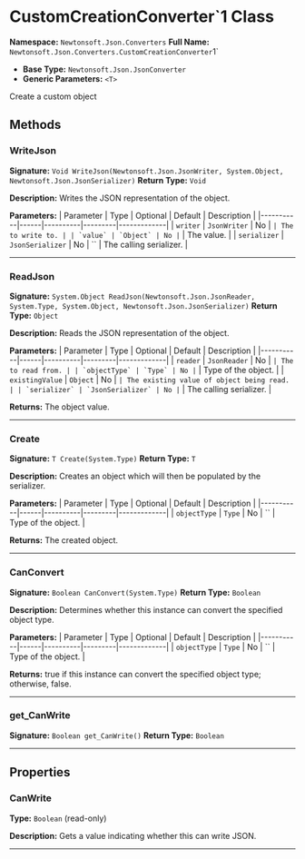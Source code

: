 # CustomCreationConverter`1 Class

**Namespace:** `Newtonsoft.Json.Converters`
**Full Name:** `Newtonsoft.Json.Converters.CustomCreationConverter`1`
- **Base Type:** `Newtonsoft.Json.JsonConverter`
- **Generic Parameters:** `<T>`

Create a custom object

## Methods

### WriteJson

**Signature:** `Void WriteJson(Newtonsoft.Json.JsonWriter, System.Object, Newtonsoft.Json.JsonSerializer)`
**Return Type:** `Void`

**Description:** Writes the JSON representation of the object.

**Parameters:**
| Parameter | Type | Optional | Default | Description |
|-----------|------|----------|---------|-------------|
| `writer` | `JsonWriter` | No | `` | The  to write to. |
| `value` | `Object` | No | `` | The value. |
| `serializer` | `JsonSerializer` | No | `` | The calling serializer. |

---

### ReadJson

**Signature:** `System.Object ReadJson(Newtonsoft.Json.JsonReader, System.Type, System.Object, Newtonsoft.Json.JsonSerializer)`
**Return Type:** `Object`

**Description:** Reads the JSON representation of the object.

**Parameters:**
| Parameter | Type | Optional | Default | Description |
|-----------|------|----------|---------|-------------|
| `reader` | `JsonReader` | No | `` | The  to read from. |
| `objectType` | `Type` | No | `` | Type of the object. |
| `existingValue` | `Object` | No | `` | The existing value of object being read. |
| `serializer` | `JsonSerializer` | No | `` | The calling serializer. |

**Returns:** The object value.

---

### Create

**Signature:** `T Create(System.Type)`
**Return Type:** `T`

**Description:** Creates an object which will then be populated by the serializer.

**Parameters:**
| Parameter | Type | Optional | Default | Description |
|-----------|------|----------|---------|-------------|
| `objectType` | `Type` | No | `` | Type of the object. |

**Returns:** The created object.

---

### CanConvert

**Signature:** `Boolean CanConvert(System.Type)`
**Return Type:** `Boolean`

**Description:** Determines whether this instance can convert the specified object type.

**Parameters:**
| Parameter | Type | Optional | Default | Description |
|-----------|------|----------|---------|-------------|
| `objectType` | `Type` | No | `` | Type of the object. |

**Returns:** true if this instance can convert the specified object type; otherwise, false.

---

### get_CanWrite

**Signature:** `Boolean get_CanWrite()`
**Return Type:** `Boolean`

---

## Properties

### CanWrite

**Type:** `Boolean` (read-only)

**Description:** Gets a value indicating whether this  can write JSON.

---